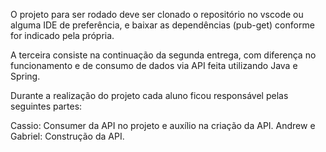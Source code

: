 O projeto para ser rodado deve ser clonado o repositório no vscode ou alguma IDE de preferência, e baixar as dependências (pub-get) conforme for indicado pela própria.

A terceira consiste na continuação da segunda entrega, com diferença no funcionamento e de consumo de dados via API feita utilizando Java e Spring.

Durante a realização do projeto cada aluno ficou responsável pelas seguintes partes: 

Cassio: Consumer da API no projeto e auxílio na criação da API.
Andrew e Gabriel: Construção da API.
